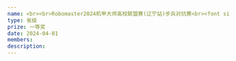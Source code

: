 ```yaml
---
name: <br><br>Robomaster2024机甲大师高校联盟赛(辽宁站)步兵对抗赛<br><font size=20>冠军</font>
type: 省级 
prize: 一等奖
date: 2024-04-01
members: 
description: 
---
```

